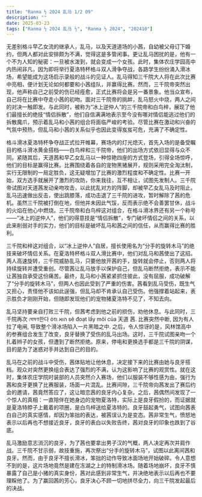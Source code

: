 ```yaml
---
title: "Ranma ½ 2024 乱马 1/2 09"
description: ""
date: 2025-03-23
tags: ["Ranma ½ 2024 乱马 ½", "Ranma ½ 2024", "202410"]
---
```


无差别格斗早乙女流的继承人，乱马，以及天道道场的小茜，自幼被父母订下婚约，但两人都对此安排颇为不满，觉得这是多管闲事。更让乱马困扰的是，他有一个不为人知的秘密：一旦被水泼到，就会变成一个女孩。此时，集体农庄学园高中内热闹非凡，因为即将举行夏洛特杯格斗双人滑争夺战，各路学生纷纷涌入滑冰场，希望能成为这场启示录般的战斗的见证人。乱马得知三千院大人将在此次比赛中亮相，便计划无论如何都要和小茜组队，并赢得比赛。然而，三千院帝突然出现，他声称自己之前受的伤已经痊愈，正式比赛将会是另一番景象。他当众宣布，自己将在比赛中夺走小茜的初吻。面对三千院帝的挑衅，乱马怒火中烧，两人之间的对决一触即发。与此同时，被称为“冰上逆仲人”的三千院帝和白鸟梓，展现了他们最擅长的绝技“情侣拆散”，他们自信满满地表示至今没有哪对情侣能逃过他们的拆散魔爪，预示着乱马和小茜的组合将面临严峻的考验。尽管比赛在激动和兴奋的气氛中预热，但乱马和小茜的关系似乎也因此变得岌岌可危，充满了不确定性。

格斗滑冰夏洛特杯争夺战正式拉开帷幕，赛场内的灯光熄灭，首先入场的是备受瞩目的格斗滑冰黄金搭档——白鸟梓和三千院帝，他们的出场方式依旧显得与众不同。紧随其后，天道茜和早乙女乱马以一种惊艳四座的方式登场，引得全场惊呼，他们的目标是赢得比赛。比赛围绕着各自的宠物黑猪展开，规则采用完全淘汰制，实行无限制的一局定胜负，这无疑增加了比赛的激烈程度和不确定性。比赛一开始，双方选手就展开了激烈的攻防，你来我往，互不相让，试图先发制人。三千院帝试图对天道茜发动亲吻攻击，以此扰乱对方的阵脚，却被早乙女乱马及时阻止。乱马迅速做出反击，使出跳膝落，成功击退了三千院的进攻，暂时解除了茜的危机。虽然三千院被打倒在地，但他并未因此气馁，反而表示绝不会善罢甘休，战斗的火焰在他心中燃烧。三千院帝和白鸟梓这对组合，在格斗滑冰界还有另一个称号——“冰上的逆仲人”，他们的得意技是“情侣拆散”，专门破坏情侣之间的关系，以此来削弱对手的实力，他们的目标是破坏乱马和茜之间的信任，从而赢得比赛的胜利。

三千院和梓这对组合，以“冰上逆仲人”自居，擅长使用名为“分手的旋转木马”的绝技来破坏情侣关系。在夏洛特杯格斗双人滑比赛中，他们对乱马和茜使出了这招。两人高速旋转，三千院威胁乱马，只要他放开茜的手，旋转就会停止，否则两人将持续旋转并遭受重创。尽管茜让乱马放手以保护自己，但乱马断然拒绝，表示不能让茜独自承受这份痛苦。最终，乱马和小茜紧紧抓住彼此，没有屈服，成功破解了“分手的旋转木马”，但两人也因此受到了严重的伤害。茜看到乱马受伤，既生气又担心，责怪他不该如此逞强，但乱马却不肯承认自己受伤。他强撑着站起来，表示胜负才刚刚开始，但随即发现他们的宠物猪夏洛特不见了，不知去向。

乱马坚持要亲自打败三千院，但茜考虑到他之前的损伤，劝他休息。与此同时，三千院再次 ঘোষণা한다 ότι הוא sẽ đoạt lấy môi của 天道 茜. 比赛突然中断, 因为有人拉了电闸, 导致整个滑冰场陷入一片黑暗之中. 之后，令人惊讶的是，风林馆高中的参赛组合发生了改变，良牙替换了受伤的乱马出场。这时，三千院试图亲吻一个扎着辫子的女孩，但遭到了断然拒绝。原来，停电和更换选手都是三千院的阴谋，目的是为了迷惑对手并达到自己的目的。

乱马在之前的战斗中受伤，茜体贴地让他休息，决定接下来的比赛由她与良牙搭档。观众对突然更换组合表达了强烈的不满，认为这影响了比赛的观赏性。就在这时，集体农庄学院时装部的人员突然介入赛场，他们以服装不够性感为由，强行为茜和良牙更换了比赛服装，场面一片混乱。比赛间隙，三千院帝向茜发出了赛后约会的邀请，茜竟然答应了，这让暗恋茜的良牙内心复杂。之后，茜偶然间发现了一个惊人的真相：一直陪伴在她身边的宠物夏洛特，实际上是良牙假扮的，而证据就是夏洛特脖子上戴着的项圈，是白鸟梓送给夏洛特的。良牙鼓起勇气，试图向茜表白自己的真实感情，却因为笨拙的表达，被茜误认为是变态。茜非常生气，愤怒地表示以后再也不想接近良牙，良牙的表白以失败告终，茜对良牙的印象也跌到了谷底。

乱马激励意志消沉的良牙，为了茜也要拿出男子汉的气概，两人决定再次并肩作战。三千院不甘示弱，故技重施，再次祭出“分手的旋转木马”，试图以此离间茜和良牙。然而，由于良牙不擅长滑冰，笨拙的动作导致冰面场地开始破碎。令人意想不到的是，这片场地竟然是建在冻湖之上的特制滑冰场。随着场地崩坏，良牙不慎暴露了自己是小猪的真实身份，茜对此感到非常生气，并决绝地表示以后再也不要理睬他了。为了赢回茜的芳心，良牙决心不顾一切地拼尽全力，向三千院发起最后的决战。